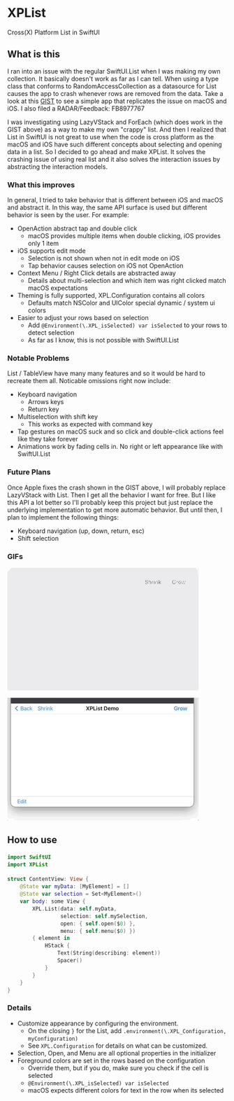 # XPList

Cross(X) Platform List in SwiftUI

## What is this

I ran into an issue with the regular SwiftUI.List when I was making my own collection. It basically doesn't work as far as I can tell. When using a type class that conforms to RandomAccessCollection as a datasource for List causes the app to crash whenever rows are removed from the data. Take a look at this [GIST](https://gist.github.com/jeffreybergier/0a366e173a871c1a8f3828824dbf7a54) to see a simple app that replicates the issue on macOS and iOS. I also filed a RADAR/Feedback: FB8977767

I was investigating using LazyVStack and ForEach (which does work in the GIST above) as a way to make my own "crappy" list. And then I realized that List in SwiftUI is not great to use when the code is cross platform as the macOS and iOS have such different concepts about selecting and opening data in a list. So I decided to go ahead and make XPList. It solves the crashing issue of using real list and it also solves the interaction issues by abstracting the interaction models.

### What this improves

In general, I tried to take behavior that is different between iOS and macOS and abstract it. In this way, the same API surface is used but different behavior is seen by the user. For example:

- OpenAction abstract tap and double click
    - macOS provides multiple items when double clicking, iOS provides only 1 item
- iOS supports edit mode
    - Selection is not shown when not in edit mode on iOS
    - Tap behavior causes selection on iOS not OpenAction
- Context Menu / Right Click details are abstracted away
    - Details about multi-selection and which item was right clicked match macOS expectations
- Theming is fully supported, XPL.Configuration contains all colors
    - Defaults match NSColor and UIColor special dynamic / system ui colors
- Easier to adjust your rows based on selection
    - Add `@Environment(\.XPL_isSelected) var isSelected` to your rows to detect selection
    - As far as I know, this is not possible with SwiftUI.List


### Notable Problems

List / TableView have many many features and so it would be hard to recreate them all. Noticable omissions right now include:

- Keyboard navigation
    - Arrows keys
    - Return key
- Multiselection with shift key
    - This works as expected with command key
- Tap gestures on macOS suck and so click and double-click actions feel like they take forever
- Animations work by fading cells in. No right or left appearance like with SwiftUI.List

### Future Plans

Once Apple fixes the crash shown in the GIST above, I will probably replace LazyVStack with List. Then I get all the behavior I want for free. But I like this API a lot better so I'll probably keep this project but just replace the underlying implementation to get more automatic behavior. But until then, I plan to implement the following things:

- Keyboard navigation (up, down, return, esc)
- Shift selection

### GIFs

![Demo macOS GIF](./Example/demo_macOS.gif)

![Demo iOS GIF](./Example/demo_iOS.gif)

## How to use

``` swift
import SwiftUI
import XPList

struct ContentView: View {
    @State var myData: [MyElement] = []
    @State var selection = Set<MyElement>()
    var body: some View {
        XPL.List(data: self.myData,
                 selection: self.mySelection,
                 open: { self.open($0) },
                 menu: { self.menu($0) })
        { element in
            HStack {
                Text(String(describing: element))
                Spacer()
            }
        }
    }
}
```

### Details

- Customize appearance by configuring the environment.
    - On the closing `}` for the List, add 
    `.environment(\.XPL_Configuration, myConfiguration)`
    - See `XPL.Configuration` for details on what can be customized.
- Selection, Open, and Menu are all optional properties in the initializer
- Foreground colors are set in the rows based on the configuration
    - Override them, but if you do, make sure you check if the cell is selected
    - `@Environment(\.XPL_isSelected) var isSelected`
    - macOS expects different colors for text in the row when its selected
